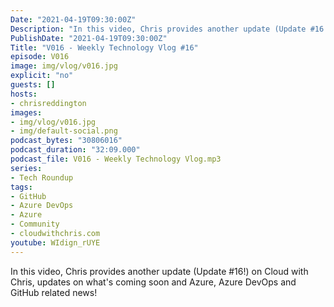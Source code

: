 ```yaml
---
Date: "2021-04-19T09:30:00Z"
Description: "In this video, Chris provides another update (Update #16!) on Cloud with Chris, updates on what's coming soon and Azure, Azure DevOps and GitHub related news!"
PublishDate: "2021-04-19T09:30:00Z"
Title: "V016 - Weekly Technology Vlog #16"
episode: V016
image: img/vlog/v016.jpg
explicit: "no"
guests: []
hosts:
- chrisreddington
images:
- img/vlog/v016.jpg
- img/default-social.png
podcast_bytes: "30806016"
podcast_duration: "32:09.000"
podcast_file: V016 - Weekly Technology Vlog.mp3
series:
- Tech Roundup
tags:
- GitHub
- Azure DevOps
- Azure
- Community
- cloudwithchris.com
youtube: WIdign_rUYE
---
```

In this video, Chris provides another update (Update #16!) on Cloud with Chris, updates on what's coming soon and Azure, Azure DevOps and GitHub related news!